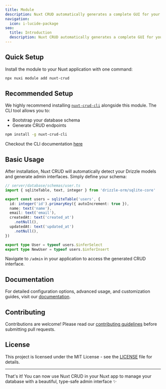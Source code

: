 ```yaml
---
title: Module
description: Nuxt CRUD automatically generates a complete GUI for your Drizzle ORM models.
navigation:
  icon: i-lucide-package
seo:
  title: Introduction
  description: Nuxt CRUD automatically generates a complete GUI for your Drizzle ORM models with built-in Zod field validation, making database management easy.
---
```


## Quick Setup

Install the module to your Nuxt application with one command:

```bash
npx nuxi module add nuxt-crud
```

## Recommended Setup

We highly recommend installing [`nuxt-crud-cli`](https://www.npmjs.com/package/nuxt-crud-cli) alongside this module. The CLI tool allows you to:

- Bootstrap your database schema 
- Generate CRUD endpoints

```bash
npm install -g nuxt-crud-cli
```
Checkout the CLI documentation [here](https://github.com/dennisadriaans/nuxt-crud/blob/main/packages/cli/README.md)
## Basic Usage

After installation, Nuxt CRUD will automatically detect your Drizzle models and generate admin interfaces. Simply define your schema:

```typescript
// server/database/schemas/user.ts
import { sqliteTable, text, integer } from 'drizzle-orm/sqlite-core'

export const users = sqliteTable('users', {
  id: integer('id').primaryKey({ autoIncrement: true }),
  name: text('name'),
  email: text('email'),
  createdAt: text('created_at')
    .notNull(),
  updatedAt: text('updated_at')
    .notNull(),
})

export type User = typeof users.$inferSelect
export type NewUser = typeof users.$inferInsert

```

Navigate to `/admin` in your application to access the generated CRUD interface.

## Documentation

For detailed configuration options, advanced usage, and customization guides, visit our [documentation](https://nuxt-crud.dev).

## Contributing

Contributions are welcome! Please read our [contributing guidelines](CONTRIBUTING.md) before submitting pull requests.

## License

This project is licensed under the MIT License - see the [LICENSE](LICENSE) file for details.

---

That's it! You can now use Nuxt CRUD in your Nuxt app to manage your database with a beautiful, type-safe admin interface ✨

<!-- Badges -->
[npm-version-src]: https://img.shields.io/npm/v/nuxt-crud/latest.svg?style=flat&colorA=020420&colorB=00DC82
[npm-version-href]: https://npmjs.com/package/nuxt-crud

[npm-downloads-src]: https://img.shields.io/npm/dm/nuxt-crud.svg?style=flat&colorA=020420&colorB=00DC82
[npm-downloads-href]: https://npm.chart.dev/nuxt-crud

[license-src]: https://img.shields.io/npm/l/nuxt-crud.svg?style=flat&colorA=020420&colorB=00DC82
[license-href]: https://npmjs.com/package/nuxt-crud

[nuxt-src]: https://img.shields.io/badge/Nuxt-020420?logo=nuxt.js
[nuxt-href]: https://nuxt.com
